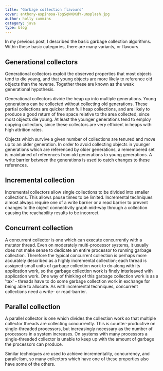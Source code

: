 ```yaml
---
title: "Garbage collection flavours"
cover: anthony-espinosa-TpgSqNN0KdY-unsplash.jpg
author: holly cummins
category: java
type: blog
---
```


In my previous post, I described the basic garbage collection algorithms. Within these basic categories, there are many variants, or flavours.

## Generational collectors

Generational collectors exploit the observed properties that most objects tend to die young, and that young objects are more likely to reference old objects than the reverse. Together these are known as the weak generational hypothesis.

Generational collectors divide the heap up into multiple generations. Young generations can be collected without collecting old generations. These partial collections are quicker than full heap collections, and are likely to produce a good return of free space relative to the area collected, since most objects die young. At least the younger generations tend to employ copying collectors, since these collectors are very efficient in heaps with high attrition rates.

Objects which survive a given number of collections are tenured and move up to an older generation. In order to avoid collecting objects in younger generations which are referenced by older generations, a remembered set is maintained of references from old generations to young generations. A write barrier between the generations is used to catch changes to these references.

## Incremental collection

Incremental collectors allow single collections to be divided into smaller collections. This allows pause times to be limited. Incremental techniques almost always require one of a write barrier or a read barrier to prevent changes to the object connectivity graph mid-way through a collection causing the reachability results to be incorrect.

## Concurrent collection

A concurrent collector is one which can execute concurrently with a mutator thread. Even on moderately multi-processor systems, it usually does not make sense to dedicate an entire processor to running garbage collection. Therefore the typical concurrent collection is perhaps more accurately described as a highly incremental collection; each thread is assigned small units of garbage collection work to do along with its application work, so the garbage collection work is finely interleaved with application work. One way of thinking of this garbage collection work is as a 'tax' - threads have to do some garbage collection work in exchange for being able to allocate. As with incremental techniques, concurrent collections need a write- or read-barrier.

## Parallel collection

A parallel collector is one which divides the collection work so that multiple collector threads are collecting concurrently. This is counter-productive on single-threaded processors, but increasingly necessary as the number of processors in a system increases. On systems with many processors a single-threaded collector is unable to keep up with the amount of garbage the processors can produce.

Similar techniques are used to achieve incrementality, concurrency, and parallelism, so many collectors which have one of these properties also have some of the others.
